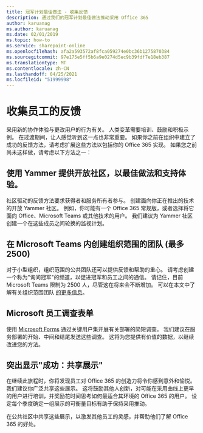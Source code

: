 ```yaml
---
title: 冠军计划最佳做法 - 收集反馈
description: 通过我们的冠军计划最佳做法推动采用 Office 365
author: karuanag
ms.author: karuanag
ms.date: 02/01/2019
ms.topic: how-to
ms.service: sharepoint-online
ms.openlocfilehash: afa2a593572af8fca059274e0bc36b1275870384
ms.sourcegitcommit: 97e175e5ff5b6a9e0274d5ec9b39fdf7e18eb387
ms.translationtype: MT
ms.contentlocale: zh-CN
ms.lasthandoff: 04/25/2021
ms.locfileid: "51999998"
---
```

# <a name="collect-feedback-from-your-employees"></a>收集员工的反馈

采用新的协作体验与更改用户的行为有关。 人类变革需要培训、鼓励和积极示例。 在过渡期间，让人感觉听到这一点也非常重要。 如果你之前在组织中建立了成功的反馈方法，请考虑扩展这些方法以包括你的 Office 365 实现。 如果您之前尚未这样做，请考虑以下方法之一：

## <a name="use-yammer-to-provide-an-open-community-for-best-practices-and-support-for-the-experience"></a>使用 Yammer 提供开放社区，以最佳做法和支持体验。
社区驱动的反馈方法要求获得者和服务所有者参与。 创建面向你正在推出的技术的开放 Yammer 社区。 例如，你可能有一个 Office 365 常规版，或者选择将它面向 Office、Microsoft Teams 或其他技术的用户。  我们建议为 Yammer 社区创建一个在这些成员之间轮换的监视计划。 

## <a name="creating-an-org-wide-team-within-microsoft-teams-up-to-2500"></a>在 Microsoft Teams 内创建组织范围的团队 (最多 2500) 
对于小型组织，组织范围的公共团队还可以提供反馈和帮助的重心。  请考虑创建一个称为"询问冠军"的频道，以促进冠军和员工之间的通信。  请记住，目前 Microsoft Teams 限制为 2500 人，尽管这在将来会不断增加。 可以在本文中了解有关组织范围团队 [的更多信息](/microsoftteams/create-an-org-wide-team)。 

## <a name="microsoft-forms-for-employee-surveys"></a>Microsoft 员工调查表单

使用 [Microsoft Forms](https://support.office.com/forms) 通过关键用户集开展有关部署的简短调查。  我们建议在服务部署的开始、中间和结尾发送这些调查。  这将为您提供有价值的数据，以继续改进您的方法。  

## <a name="highlight-the-wins-share-showcases"></a>突出显示"成功：共享展示"
在继续此旅程时，你将发现员工对 Office 365 的创造力将令你感到意外和愉悦。 我们建议你广泛共享这些展示。 这将鼓励其他人创新，对可能在采用曲线上更早的用户进行培训，并奖励花时间思考如何最适合其环境的 Office 365 的用户。 设定每个季度确定一组展示的可衡量目标有助于保持采用推动。

在公共社区中共享这些展示，以激发其他员工的灵感，并帮助他们了解 Office 365 的好处。